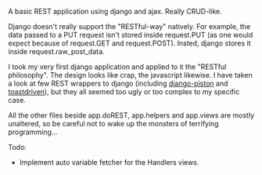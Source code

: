 A basic REST application using django and ajax. Really CRUD-like.

Django doesn't really support the "RESTful-way" natively.
For example, the data passed to a PUT request isn't stored inside request.PUT
(as one would expect because of request.GET and request.POST). Insted, django
stores it inside request.raw_post_data.

I took my very first django application and applied to it the "RESTful philosophy".
The design looks like crap, the javascript likewise. I have taken a look at few REST
wrappers to django (including [django-piston][1] and [toastdriven][2]), but they all
seemed too ugly or too complex to my specific case.

All the other files beside app.doREST, app.helpers and app.views are mostly unaltered,
so be careful not to wake up the monsters of terrifying programming...

Todo:
* Implement auto variable fetcher for the Handlers views.

  [1]: https://bitbucket.org/jespern/django-piston/wiki/Home "django-piston"
  [2]: https://github.com/toastdriven/django-tastypie "tastypie"
